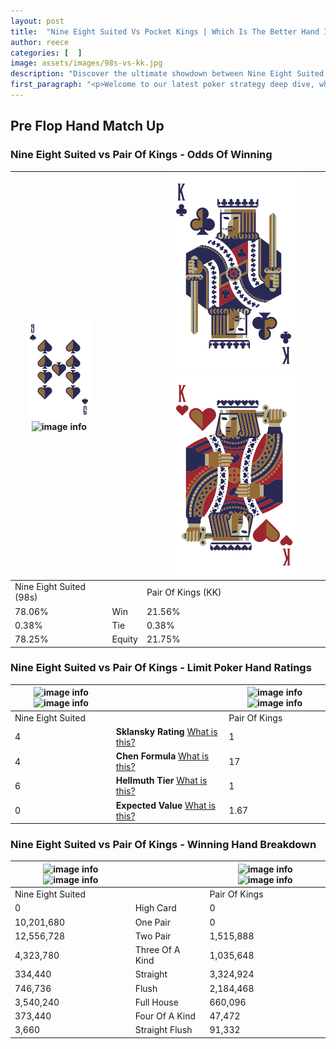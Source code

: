 ```yaml
---
layout: post
title:  "Nine Eight Suited Vs Pocket Kings | Which Is The Better Hand In Poker? A Complete Guide"
author: reece
categories: [  ]
image: assets/images/98s-vs-kk.jpg
description: "Discover the ultimate showdown between Nine Eight Suited and Pair Of Kings in poker! Uncover the odds, strategies, and scenarios where one hand triumphs over the other. Get ready to up your poker game with this thrilling analysis."
first_paragraph: "<p>Welcome to our latest poker strategy deep dive, where we're pitting two distinct hands against each other in a high-stakes showdown: Nine Eight Suited vs Pair Of Kings.</p><p>In the dynamic world of poker, every decision counts, and knowing which hand holds the upper hand is key to your success at the table.</p><p>In this article, we'll dissect these two hands, explore the scenarios where one dominates the other, and equip you with the knowledge to make strategic choices that can tip the odds in your favor.</p><p>Get ready to unravel the intriguing dynamics of these poker hands and elevate your game to new heights.</p>"
---
```




[comment]: # (sp0)

## Pre Flop Hand Match Up

<div class="table hand-ratings" markdown="1"> 



### Nine Eight Suited vs Pair Of Kings - Odds Of Winning


    
| ![image info](assets/images/hand1/9.png) ![image info](assets/images/hand1/8s.png) |  | ![image info](assets/images/hand2/K.png) ![image info](assets/images/hand2/Ko.png) |
| -------- | -------- | -------- |
| Nine Eight Suited (98s) |  | Pair Of Kings (KK) |
| 78.06% | Win | 21.56% |
| 0.38% | Tie | 0.38% |
| 78.25% | Equity | 21.75% |




[comment]: # (sp1)



### Nine Eight Suited vs Pair Of Kings - Limit Poker Hand Ratings


    
| ![image info](https://www.riverpairs.com/assets/images/hand1/9.png) ![image info](https://www.riverpairs.com/assets/images/hand1/8s.png) |  | ![image info](https://www.riverpairs.com/assets/images/hand2/K.png) ![image info](https://www.riverpairs.com/assets/images/hand2/Ko.png) |
| -------- | -------- | -------- |
| Nine Eight Suited |  | Pair Of Kings |
| 4 | **Sklansky Rating** [What is this?](/sklansky-rating-explained) | 1 |
| 4 | **Chen Formula** [What is this?](/chen-formula-explained) | 17 |
| 6 | **Hellmuth Tier** [What is this?](/Hellmuth-tier-explained) | 1 |
| 0 | **Expected Value** [What is this?](/expected-value-explained) | 1.67 |




[comment]: # (sp2)



### Nine Eight Suited vs Pair Of Kings - Winning Hand Breakdown


    
| ![image info](https://www.riverpairs.com/assets/images/hand1/9.png) ![image info](https://www.riverpairs.com/assets/images/hand1/8s.png) |  | ![image info](https://www.riverpairs.com/assets/images/hand2/K.png) ![image info](https://www.riverpairs.com/assets/images/hand2/Ko.png) |
| -------- | -------- | -------- |
| Nine Eight Suited |  | Pair Of Kings |
| 0 | High Card | 0 |
| 10,201,680 | One Pair | 0 |
| 12,556,728 | Two Pair | 1,515,888 |
| 4,323,780 | Three Of A Kind | 1,035,648 |
| 334,440 | Straight | 3,324,924 |
| 746,736 | Flush | 2,184,468 |
| 3,540,240 | Full House | 660,096 |
| 373,440 | Four Of A Kind | 47,472 |
| 3,660 | Straight Flush | 91,332 |




[comment]: # (sp3)



</div>

[comment]: # (sp4)



[comment]: # (sp5)

